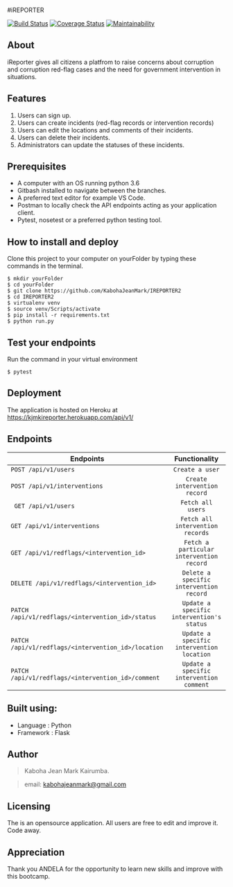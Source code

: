 #iREPORTER

[![Build Status](https://travis-ci.com/KabohaJeanMark/IREPORTER-CHALLENGE-3.svg?branch=develop)](https://travis-ci.com/KabohaJeanMark/IREPORTER-CHALLENGE-3) [![Coverage Status](https://coveralls.io/repos/github/KabohaJeanMark/IREPORTER-CHALLENGE-3/badge.svg)](https://coveralls.io/github/KabohaJeanMark/IREPORTER-CHALLENGE-3) [![Maintainability](https://api.codeclimate.com/v1/badges/34cd9b3182e2be45386e/maintainability)](https://codeclimate.com/github/KabohaJeanMark/IREPORTER-CHALLENGE-3/maintainability)

## About
iReporter gives all citizens a platfrom to raise concerns about corruption and corruption red-flag cases and the need for government intervention in situations.


## Features
1. Users can sign up.
2. Users can create incidents (red-flag records or intervention records)
3. Users can edit the locations and comments of their incidents.
4. Users can delete their incidents.
5. Administrators can update the statuses of these incidents. 

## Prerequisites
- A computer with an OS running python 3.6
- Gitbash installed to navigate between the branches.
- A preferred text editor for example VS Code.
- Postman to locally check the API endpoints acting as your application client. 
- Pytest, nosetest or a preferred python testing tool.

## How to install and deploy
Clone this project to your computer on yourFolder by typing these commands in the terminal.
```
$ mkdir yourFolder
$ cd yourFolder
$ git clone https://github.com/KabohaJeanMark/IREPORTER2
$ cd IREPORTER2
$ virtualenv venv
$ source venv/Scripts/activate
$ pip install -r requirements.txt
$ python run.py
```
## Test your endpoints
Run the command in your virtual environment
```
$ pytest
```
## Deployment
The application is hosted on Heroku at https://kjmkireporter.herokuapp.com/api/v1/

## Endpoints
| Endpoints                                              | Functionality                               |                             
| -------------------------------------------------------|:-------------------------------------------:|
|```POST /api/v1/users```                                |```Create a user```                          |
|```POST /api/v1/interventions```                        |```Create intervention record```             | 
|``` GET /api/v1/users```                                |```Fetch all users```                        |
| ```GET /api/v1/interventions```                        |```Fetch all intervention records```         |
| ```GET /api/v1/redflags/<intervention_id>```           |```Fetch a particular intervention record``` |                   
| ```DELETE /api/v1/redflags/<intervention_id>```        |```Delete a specific intervention record```  |
| ```PATCH /api/v1/redflags/<intervention_id>/status  ```|```Update a specific intervention's status```|
| ```PATCH /api/v1/redflags/<intervention_id>/location```|```Update a specific intervention location```| 
| ```PATCH /api/v1/redflags/<intervention_id>/comment``` |```Update a specific intervention comment``` | 



## Built using:
- Language : Python
- Framework : Flask

## Author
>Kaboha Jean Mark Kairumba.

>email: kabohajeanmark@gmail.com

## Licensing
The is an opensource application. All users are free to edit and improve it. Code away.

## Appreciation
Thank you ANDELA for the opportunity to learn new skills and improve with this bootcamp.
